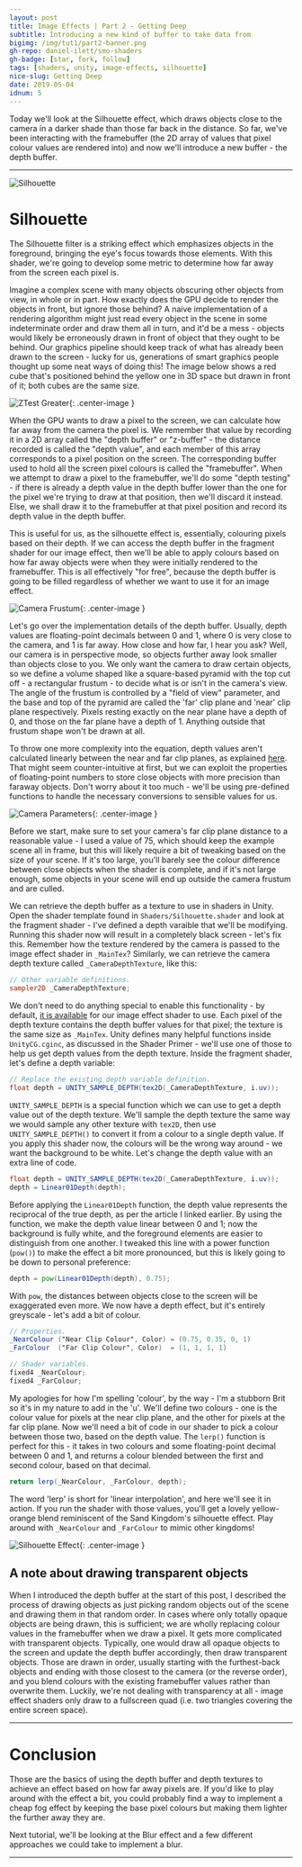 ```yaml
---
layout: post
title: Image Effects | Part 2 - Getting Deep
subtitle: Introducing a new kind of buffer to take data from
bigimg: /img/tut1/part2-banner.png
gh-repo: daniel-ilett/smo-shaders
gh-badge: [star, fork, follow]
tags: [shaders, unity, image-effects, silhouette]
nice-slug: Getting Deep
date: 2019-05-04
idnum: 5
---
```


Today we'll look at the Silhouette effect, which draws objects close to the camera in a darker shade than those far back in the distance. So far, we've been interacting with the framebuffer (the 2D array of values that pixel colour values are rendered into) and now we'll introduce a new buffer - the depth buffer.

<hr/>

![Silhouette](/img/tut1/part2-silhouette.png)

# Silhouette

The Silhouette filter is a striking effect which emphasizes objects in the foreground, bringing the eye's focus towards those elements. With this shader, we're going to develop some metric to determine how far away from the screen each pixel is.

Imagine a complex scene with many objects obscuring other objects from view, in whole or in part. How exactly does the GPU decide to render the objects in front, but ignore those behind? A naive implementation of a rendering algorithm might just read every object in the scene in some indeterminate order and draw them all in turn, and it'd be a mess - objects would likely be erroneously drawn in front of object that they ought to be behind. Our graphics pipeline should keep track of what has already been drawn to the screen - lucky for us, generations of smart graphics people thought up some neat ways of doing this! The image below shows a red cube that's positioned behind the yellow one in 3D space but drawn in front of it; both cubes are the same size.

![ZTest Greater](/img/tut1/part2-ztest.png){: .center-image }

When the GPU wants to draw a pixel to the screen, we can calculate how far away from the camera the pixel is. We remember that value by recording it in a 2D array called the "depth buffer" or "z-buffer" - the distance recorded is called the "depth value", and each member of this array corresponds to a pixel position on the screen. The corresponding buffer used to hold all the screen pixel colours is called the "framebuffer". When we attempt to draw a pixel to the framebuffer, we'll do some "depth testing" - if there is already a depth value in the depth buffer lower than the one for the pixel we're trying to draw at that position, then we'll discard it instead. Else, we shall draw it to the framebuffer at that pixel position and record its depth value in the depth buffer.

This is useful for us, as the silhouette effect is, essentially, colouring pixels based on their depth. If we can access the depth buffer in the fragment shader for our image effect, then we'll be able to apply colours based on how far away objects were when they were initially rendered to the framebuffer. This is all effectively "for free", because the depth buffer is going to be filled regardless of whether we want to use it for an image effect.

![Camera Frustum](/img/tut1/part2-camera-frustum.png){: .center-image }

Let's go over the implementation details of the depth buffer. Usually, depth values are floating-point decimals between 0 and 1, where 0 is very close to the camera, and 1 is far away. How close and how far, I hear you ask? Well, our camera is in perspective mode, so objects further away look smaller than objects close to you. We only want the camera to draw certain objects, so we define a volume shaped like a square-based pyramid with the top cut off - a rectangular frustum - to decide what is or isn't in the camera's view. The angle of the frustum is controlled by a "field of view" parameter, and the base and top of the pyramid are called the 'far' clip plane and 'near' clip plane respectively. Pixels resting exactly on the near plane have a depth of 0, and those on the far plane have a depth of 1. Anything outside that frustum shape won't be drawn at all.

To throw one more complexity into the equation, depth values aren't calculated linearly between the near and far clip planes, as explained [here](https://developer.nvidia.com/content/depth-precision-visualized). That might seem counter-intuitive at first, but we can exploit the properties of floating-point numbers to store close objects with more precision than faraway objects. Don't worry about it too much - we'll be using pre-defined functions to handle the necessary conversions to sensible values for us.

![Camera Parameters](/img/tut1/part2-camera-params.png){: .center-image }

Before we start, make sure to set your camera's far clip plane distance to a reasonable value - I used a value of 75, which should keep the example scene all in frame, but this will likely require a bit of tweaking based on the size of your scene. If it's too large, you'll barely see the colour difference between close objects when the shader is complete, and if it's not large enough, some objects in your scene will end up outside the camera frustum and are culled.

We can retrieve the depth buffer as a texture to use in shaders in Unity. Open the shader template found in `Shaders/Silhouette.shader` and look at the fragment shader - I've defined a depth varaible that we'll be modifying. Running this shader now will result in a completely black screen - let's fix this. Remember how the texture rendered by the camera is passed to the image effect shader in `_MainTex`? Similarly, we can retrieve the camera depth texture called `_CameraDepthTexture`, like this:

~~~glsl
// Other variable definitions.
sampler2D _CameraDepthTexture;
~~~

We don't need to do anything special to enable this functionality - by default, [it is available](https://docs.unity3d.com/Manual/SL-CameraDepthTexture.html) for our image effect shader to use. Each pixel of the depth texture contains the depth buffer values for that pixel; the texture is the same size as `_MainTex`. Unity defines many helpful functions inside `UnityCG.cginc`, as discussed in the Shader Primer - we'll use one of those to help us get depth values from the depth texture. Inside the fragment shader, let's define a depth variable:

~~~glsl
// Replace the existing depth variable definition.
float depth = UNITY_SAMPLE_DEPTH(tex2D(_CameraDepthTexture, i.uv));
~~~

`UNITY_SAMPLE_DEPTH` is a special function which we can use to get a depth value out of the depth texture. We'll sample the depth texture the same way we would sample any other texture with `tex2D`, then use `UNITY_SAMPLE_DEPTH()` to convert it from a colour to a single depth value. If you apply this shader now, the colours will be the wrong way around - we want the background to be white. Let's change the depth value with an extra line of code.

~~~glsl
float depth = UNITY_SAMPLE_DEPTH(tex2D(_CameraDepthTexture, i.uv));
depth = Linear01Depth(depth);
~~~

Before applying the `Linear01Depth` function, the depth value represents the reciprocal of the true depth, as per the article I linked earlier. By using the function, we make the depth value linear between 0 and 1; now the background is fully white, and the foreground elements are easier to distinguish from one another. I tweaked this line with a power function (`pow()`) to make the effect a bit more pronounced, but this is likely going to be down to personal preference:

~~~glsl
depth = pow(Linear01Depth(depth), 0.75);
~~~

With `pow`, the distances between objects close to the screen will be exaggerated even more. We now have a depth effect, but it's entirely greyscale - let's add a bit of colour.

~~~glsl
// Properties.
_NearColour ("Near Clip Colour", Color) = (0.75, 0.35, 0, 1)
_FarColour  ("Far Clip Colour", Color)  = (1, 1, 1, 1)

// Shader variables.
fixed4 _NearColour;
fixed4 _FarColour;
~~~

My apologies for how I'm spelling 'colour', by the way - I'm a stubborn Brit so it's in my nature to add in the 'u'. We'll define two colours - one is the colour value for pixels at the near clip plane, and the other for pixels at the far clip plane. Now we'll need a bit of code in our shader to pick a colour between those two, based on the depth value. The `lerp()` function is perfect for this - it takes in two colours and some floating-point decimal between 0 and 1, and returns a colour blended between the first and second colour, based on that decimal.

~~~glsl
return lerp(_NearColour, _FarColour, depth);
~~~

The word 'lerp' is short for 'linear interpolation', and here we'll see it in action. If you run the shader with those values, you'll get a lovely yellow-orange blend reminiscent of the Sand Kingdom's silhouette effect. Play around with `_NearColour` and `_FarColour` to mimic other kingdoms!

![Silhouette Effect](/img/tut1/part2-scene-silhouette.png){: .center-image }

## A note about drawing transparent objects

When I introduced the depth buffer at the start of this post, I described the process of drawing objects as just picking random objects out of the scene and drawing them in that random order. In cases where only totally opaque objects are being drawn, this is sufficient; we are wholly replacing colour values in the framebuffer when we draw a pixel. It gets more complicated with transparent objects. Typically, one would draw all opaque objects to the screen and update the depth buffer accordingly, then draw transparent objects. Those are drawn in order, usually starting with the furthest-back objects and ending with those closest to the camera (or the reverse order), and you blend colours with the existing framebuffer values rather than overwrite them. Luckily, we're not dealing with transparency at all - image effect shaders only draw to a fullscreen quad (i.e. two triangles covering the entire screen space).

<hr/>

# Conclusion

Those are the basics of using the depth buffer and depth textures to achieve an effect based on how far away pixels are. If you'd like to play around with the effect a bit, you could probably find a way to implement a cheap fog effect by keeping the base pixel colours but making them lighter the further away they are.

Next tutorial, we'll be looking at the Blur effect and a few different approaches we could take to implement a blur.

<hr/>
